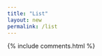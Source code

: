 ```yaml
---
title: "List"
layout: new
permalink: /list
---
```

<div class="center">
{% include comments.html %}
</div>
